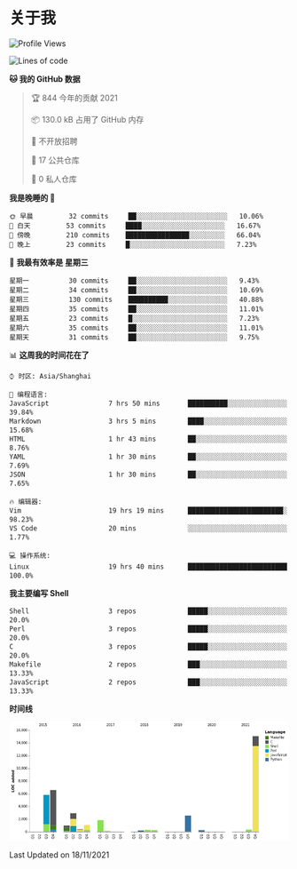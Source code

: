 # 关于我

<!--START_SECTION:waka-->
![Profile Views](http://img.shields.io/badge/%E4%B8%AA%E4%BA%BA%E5%B0%81%E9%9D%A2%E8%A7%82%E7%9C%8B%E6%AC%A1%E6%95%B0-3-blue)

![Lines of code](https://img.shields.io/badge/%E4%BB%8E%E3%80%8C%E4%BD%A0%E5%A5%BD%E4%B8%96%E7%95%8C%E3%80%8D%E6%88%91%E5%B7%B2%E7%BB%8F%E5%86%99%E4%BA%86-38689%20%E8%A1%8C%E4%BB%A3%E7%A0%81-blue)

**🐱 我的 GitHub 数据** 

> 🏆 844 今年的贡献 2021
 > 
> 📦 130.0 kB 占用了 GitHub 内存 
 > 
> 🚫 不开放招聘
 > 
> 📜 17 公共仓库 
 > 
> 🔑 0 私人仓库  
 > 
**我是晚睡的 🦉** 

```text
🌞 早晨         32 commits     ██░░░░░░░░░░░░░░░░░░░░░░░   10.06% 
🌆 白天         53 commits     ████░░░░░░░░░░░░░░░░░░░░░   16.67% 
🌃 傍晚         210 commits    ████████████████░░░░░░░░░   66.04% 
🌙 晚上         23 commits     █░░░░░░░░░░░░░░░░░░░░░░░░   7.23%

```
📅 **我最有效率是 星期三** 

```text
星期一          30 commits     ██░░░░░░░░░░░░░░░░░░░░░░░   9.43% 
星期二          34 commits     ██░░░░░░░░░░░░░░░░░░░░░░░   10.69% 
星期三          130 commits    ██████████░░░░░░░░░░░░░░░   40.88% 
星期四          35 commits     ██░░░░░░░░░░░░░░░░░░░░░░░   11.01% 
星期五          23 commits     █░░░░░░░░░░░░░░░░░░░░░░░░   7.23% 
星期六          35 commits     ██░░░░░░░░░░░░░░░░░░░░░░░   11.01% 
星期天          31 commits     ██░░░░░░░░░░░░░░░░░░░░░░░   9.75%

```


📊 **这周我的时间花在了** 

```text
⌚︎ 时区: Asia/Shanghai

💬 编程语言: 
JavaScript               7 hrs 50 mins       ██████████░░░░░░░░░░░░░░░   39.84% 
Markdown                 3 hrs 5 mins        ████░░░░░░░░░░░░░░░░░░░░░   15.68% 
HTML                     1 hr 43 mins        ██░░░░░░░░░░░░░░░░░░░░░░░   8.76% 
YAML                     1 hr 30 mins        ██░░░░░░░░░░░░░░░░░░░░░░░   7.69% 
JSON                     1 hr 30 mins        ██░░░░░░░░░░░░░░░░░░░░░░░   7.65%

🔥 编辑器: 
Vim                      19 hrs 19 mins      ████████████████████████░   98.23% 
VS Code                  20 mins             ░░░░░░░░░░░░░░░░░░░░░░░░░   1.77%

💻 操作系统: 
Linux                    19 hrs 40 mins      █████████████████████████   100.0%

```

**我主要编写 Shell** 

```text
Shell                    3 repos             █████░░░░░░░░░░░░░░░░░░░░   20.0% 
Perl                     3 repos             █████░░░░░░░░░░░░░░░░░░░░   20.0% 
C                        3 repos             █████░░░░░░░░░░░░░░░░░░░░   20.0% 
Makefile                 2 repos             ███░░░░░░░░░░░░░░░░░░░░░░   13.33% 
JavaScript               2 repos             ███░░░░░░░░░░░░░░░░░░░░░░   13.33%

```


**时间线**

![Chart not found](https://raw.githubusercontent.com/Arondight/Arondight/master/charts/bar_graph.png) 


 Last Updated on 18/11/2021
<!--END_SECTION:waka-->
